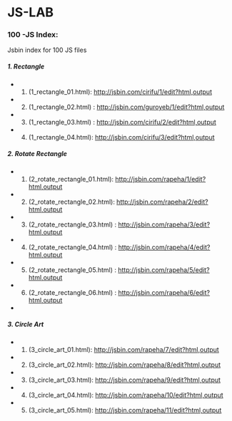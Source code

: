 # JS-LAB
### 100 -JS Index:
Jsbin index for 100 JS files
##### 1. Rectangle
  - 1. (1_rectangle_01.html): http://jsbin.com/cirifu/1/edit?html,output
  - 2. (1_rectangle_02.html) : http://jsbin.com/guroyeb/1/edit?html,output
  - 3. (1_rectangle_03.html) : http://jsbin.com/cirifu/2/edit?html,output
  - 4. (1_rectangle_04.html): http://jsbin.com/cirifu/3/edit?html,output
  

##### 2. Rotate Rectangle
  - 1. (2_rotate_rectangle_01.html): http://jsbin.com/rapeha/1/edit?html,output
  - 2. (2_rotate_rectangle_02.html): http://jsbin.com/rapeha/2/edit?html,output
  - 3. (2_rotate_rectangle_03.html) : http://jsbin.com/rapeha/3/edit?html,output
  - 4. (2_rotate_rectangle_04.html) : http://jsbin.com/rapeha/4/edit?html,output
  - 5. (2_rotate_rectangle_05.html) : http://jsbin.com/rapeha/5/edit?html,output
  - 6. (2_rotate_rectangle_06.html) : http://jsbin.com/rapeha/6/edit?html,output
  -

##### 3. Circle Art 
  - 1. (3_circle_art_01.html): http://jsbin.com/rapeha/7/edit?html,output
  - 2. (3_circle_art_02.html): http://jsbin.com/rapeha/8/edit?html,output
  - 3. (3_circle_art_03.html): http://jsbin.com/rapeha/9/edit?html,output
  - 4. (3_circle_art_04.html): http://jsbin.com/rapeha/10/edit?html,output
  - 5. (3_circle_art_05.html): http://jsbin.com/rapeha/11/edit?html,output
